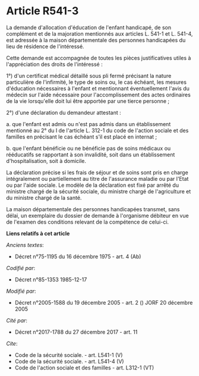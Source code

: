 # Article R541-3

La demande d'allocation d'éducation de l'enfant handicapé, de son complément et de la majoration mentionnés aux articles L.
541-1 et L. 541-4, est adressée à la maison départementale des personnes handicapées du lieu de résidence de l'intéressé. 

Cette demande est accompagnée de toutes les pièces justificatives utiles à l'appréciation des droits de l'intéressé : 

1°) d'un certificat médical détaillé sous pli fermé précisant la nature particulière de l'infirmité, le type de soins ou, le
cas échéant, les mesures d'éducation nécessaires à l'enfant et mentionnant éventuellement l'avis du médecin sur l'aide
nécessaire pour l'accomplissement des actes ordinaires de la vie lorsqu'elle doit lui être apportée par une tierce
personne ; 

2°) d'une déclaration du demandeur attestant : 

a. que l'enfant est admis ou n'est pas admis dans un établissement mentionné au 2° du I de l'article L. 312-1 du code de
l'action sociale et des familles en précisant le cas échéant s'il est placé en internat ; 

b. que l'enfant bénéficie ou ne bénéficie pas de soins médicaux ou rééducatifs se rapportant à son invalidité, soit dans un
établissement d'hospitalisation, soit à domicile. 

La déclaration précise si les frais de séjour et de soins sont pris en charge intégralement ou partiellement au titre de
l'assurance maladie ou par l'Etat ou par l'aide sociale. Le modèle de la déclaration est fixé par arrêté du ministre chargé
de la sécurité sociale, du ministre chargé de l'agriculture et du ministre chargé de la santé. 

La maison départementale des personnes handicapées transmet, sans délai, un exemplaire du dossier de demande à l'organisme
débiteur en vue de l'examen des conditions relevant de la compétence de celui-ci.

**Liens relatifs à cet article**

_Anciens textes_:

  - Décret n°75-1195 du 16 décembre 1975 - art. 4 (Ab)

_Codifié par_:

  - Décret n°85-1353 1985-12-17

_Modifié par_:

  - Décret n°2005-1588 du 19 décembre 2005 - art. 2 () JORF 20 décembre 2005

_Cité par_:

  - Décret n°2017-1788 du 27 décembre 2017 - art. 11

_Cite_:

  - Code de la sécurité sociale. - art. L541-1 (V)
  - Code de la sécurité sociale. - art. L541-4 (V)
  - Code de l'action sociale et des familles - art. L312-1 (VT)
